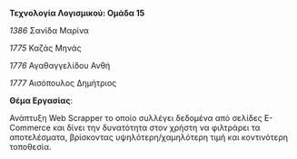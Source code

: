 **Τεχνολογία Λογισμικού: Ομάδα 15**

*1386* Σανίδα Μαρίνα 

*1775* Καζάς Μηνάς 

*1776* Αγαθαγγελίδου Ανθή 

*1777* Αισόπουλος Δημήτριος 


**Θέμα Εργασίας**:

  Ανάπτυξη Web Scrapper το οποίο συλλέγει δεδομένα από σελίδες E-Commerce και δίνει την δυνατότητα στον χρήστη να φιλτράρει τα αποτελέσματα, βρίσκοντας υψηλότερη/χαμηλότερη τιμή και κοντινότερη τοποθεσία.
